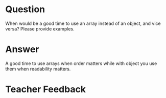 # Question
When would be a good time to use an array instead of an object, and vice versa? Please provide examples.

# Answer

A good time to use arrays when order matters while with object you use them when readability matters. 

# Teacher Feedback